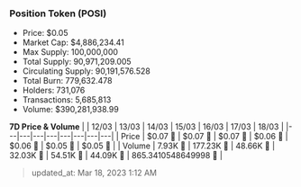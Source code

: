 
  ### Position Token (POSI)
  - Price: $0.05
  - Market Cap: $4,886,234.41
  - Max Supply: 100,000,000
  - Total Supply: 90,971,209.005
  - Circulating Supply: 90,191,576.528
  - Total Burn: 779,632.478
  - Holders: 731,076
  - Transactions: 5,685,813
  - Volume: $390,281,938.99

  **7D Price & Volume**
  | | 12&#x2F;03 | 13&#x2F;03 | 14&#x2F;03 | 15&#x2F;03 | 16&#x2F;03 | 17&#x2F;03 | 18&#x2F;03 |
  |---|---|---|---|---|---|---|---|
  | Price | $0.07 🔻 | $0.07 🔻 | $0.07 🚀 | $0.06 🔻 | $0.06 🔻 | $0.05 🔻 | $0.05 🚀 |
  | Volume | 7.93K 🔻 | 177.23K 🚀 | 48.66K 🔻 | 32.03K 🔻 | 54.51K 🚀 | 44.09K 🔻 | 865.3410548649998 🔻 |

  > updated_at: Mar 18, 2023 1:12 AM
